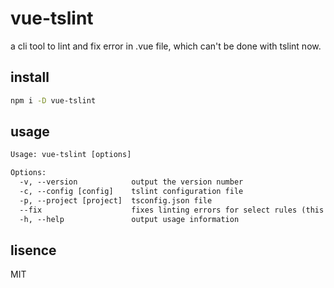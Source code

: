 # vue-tslint

a cli tool to lint and fix error in .vue file, which can't be done with tslint now.

## install

```bash
npm i -D vue-tslint
```

## usage

```txt
Usage: vue-tslint [options]

Options:
  -v, --version            output the version number
  -c, --config [config]    tslint configuration file
  -p, --project [project]  tsconfig.json file
  --fix                    fixes linting errors for select rules (this may overwrite linted files)
  -h, --help               output usage information
```

## lisence

MIT